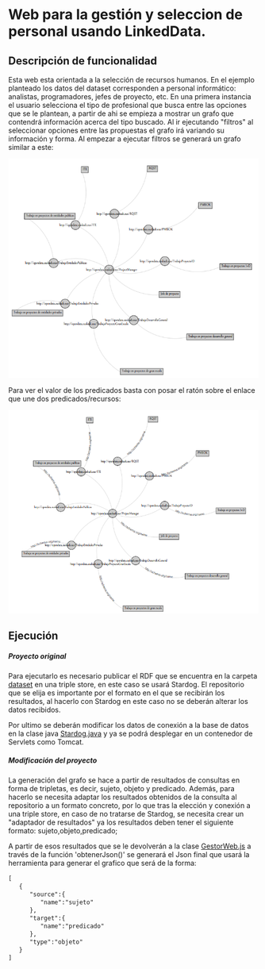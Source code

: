 # Web para la gestión y seleccion de personal usando LinkedData.

## Descripción de funcionalidad 

Esta web esta orientada a la selección de recursos humanos. En el ejemplo planteado los datos del dataset corresponden a personal informático: analistas, programadores, jefes de proyecto, etc. En una primera instancia el usuario selecciona el tipo de profesional que busca entre las opciones que se le plantean, a partir de ahi se empieza a mostrar un grafo que contendrá información acerca del tipo buscado. Al ir ejecutando "filtros" al seleccionar opciones entre las propuestas el grafo irá variando su información y forma. 
Al empezar a ejecutar filtros se generará un grafo similar a este:

![Picture](/img/grafo.PNG)

Para ver el valor de los predicados basta con posar el ratón sobre el enlace que une dos predicados/recursos:

![Picture](/img/grafoPredicados.png)



## Ejecución ##

##### Proyecto original 
	
Para ejecutarlo es necesario publicar el RDF que se encuentra en la carpeta [dataset](/dataset/dataset.rdf) en una triple store, en este caso se usará Stardog. El repositorio que se elija es importante por el formato en el que se recibirán los resultados, al hacerlo con Stardog en este caso no se deberán alterar los datos recibidos. 

Por ultimo se deberán modificar los datos de conexión a la base de datos en la clase java [Stardog.java](/src/main/java/eurohelp/recursoshumanos/stardog/Stardog.java) y ya se podrá desplegar en un contenedor de Servlets como Tomcat. 

##### Modificación del proyecto 
	
La generación del grafo se hace a partir de resultados de consultas en forma de tripletas, es decir, sujeto, objeto y predicado. Además, para hacerlo se necesita adaptar los resultados obtenidos de la consulta al repositorio a un formato concreto, por lo que tras la elección y conexión a una triple store, en caso de no tratarse de Stardog, se necesita crear un "adaptador de resultados" ya los resultados deben tener el siguiente formato: sujeto,objeto,predicado; 

A partir de esos resultados que se le devolverán a la clase [GestorWeb.js](/WebContent/js/GestorWeb.js) a través de la función 'obtenerJson()' se generará el Json final que usará la herramienta para generar el grafico que será de la forma:

```
[  
   {  
      "source":{  
         "name":"sujeto"
      },
      "target":{  
         "name":"predicado"
      },
      "type":"objeto"
   }
]
```
